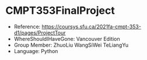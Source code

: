 # CMPT353FinalProject
- Reference: https://coursys.sfu.ca/2021fa-cmpt-353-d1/pages/ProjectTour
- WhereShouldIHaveGone: Vancouver Edition
- Group Member: ZhuoLiu WangSiWei TeLiangYu
- Language: Python
